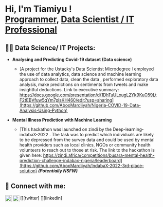 <h1>Hi, I'm Tiamiyu ! <br/><a href="https://github.com/joshmadakor1">Programmer</a>, <a href="https://www.linkedin.com/in/tiamiyuhamzat/">Data Scientist / IT Professional</a>

<h2>👨‍💻 Data Science/ IT Projects:</h2>

- <b>Analysing and Predicting Covid-19 dataset (Data science)</b>
  - [A project for the Ustacky's Data Scientist Microdegree I employed the use of data analytics, data science and machine learning approach to collect data, clean the data , performed exploratory data analysis, make predictions on sentiments from tweets and make insightful deductions. Link to executive summary: https://docs.google.com/presentation/d/1DhTuULxugL2Yk9KuO59LtF2tEBVfuw5qYm7plsKH460/edit?usp=sharing](https://github.com/AbooMardiiyah/Nigeria-COVID-19-Data-Analysis-Using-Python)
  
- <b>Mental Illness Prediction with Machine Learning</b>
  - [This hackathon was launched on zindi by the Deep-learning-indabaX-2022 . The task was to predict which individuals are likely to be depressed from the survey data and could be used by mental health providers such as local clinics, NGOs or community health volunteers to reach out to those at risk. The link to the hackathon is given here: https://zindi.africa/competitions/busara-mental-health-prediction-challenge-indabax-nigeria/leaderboard](https://github.com/AbooMardiiyah/IndabaX-2022-3rd-place-solution) <b><i>(Potentially NSFW)</b></i>




<h2> 🤳 Connect with me:</h2>
[<img align="left" alt="JoshMadakor | Twitter" width="22px" src="https://cdn.jsdelivr.net/npm/simple-icons@v3/icons/twitter.svg" />][twitter]
[<img align="left" alt="JoshMadakor | LinkedIn" width="22px" src="https://cdn.jsdelivr.net/npm/simple-icons@v3/icons/linkedin.svg" />][linkedin]

[twitter]:https://twitter.com/Call_me_adeiza
[linkedin]:https://www.linkedin.com/in/tiamiyuhamzat/

<!--
